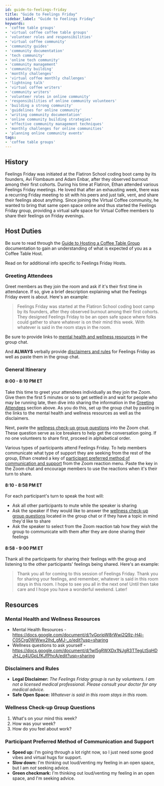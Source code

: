 ```yaml
---
id: guide-to-feelings-friday
title: "Guide to Feelings Friday"
sidebar_label: "Guide to Feelings Friday"
keywords: 
- 'coffee table groups'
- 'virtual coffee coffee table groups'
- 'volunteer roles and responsibilities'
- 'virtual coffee community'
- 'community guides'
- 'community documentation'
- 'tech community'
- 'online tech community'
- 'community management'
- 'community building'
- 'monthly challenges'
- 'virtual coffee monthly challenges'
- 'lightning talk'
- 'virtual coffee writers'
- 'community writers'
- 'volunteer roles in online community'
- 'responsibilities of online community volunteers'
- 'building a strong community'
- 'guidelines for online community'
- 'writing community documentation'
- 'online community building strategies'
- 'effective community management techniques'
- 'monthly challenges for online communities'
- 'planning online community events'
tags: 
- 'coffee table groups'
---
```


## History

Feelings Friday was initiated at the Flatiron School coding boot camp by its founders, Avi Flombaum and Adam Enbar, after they observed burnout among their first cohorts. During his time at Flatiron, Ethan attended various Feelings Friday meetings. He loved that after an exhausting week, there was a recurring Friday meeting to sit with his peers and just talk, vent, and share their feelings about anything. Since joining the Virtual Coffee community, he wanted to bring that same open space online and thus started the Feelings Friday group, providing a virtual safe space for Virtual Coffee members to share their feelings on Friday evenings.

## Host Duties

Be sure to read through the [Guide to Hosting a Coffee Table Group](guide-to-hosting-a-coffee-table-group.md) documentation to gain an understanding of what is expected of you as a Coffee Table Host.

Read on for additional info specific to Feelings Friday Hosts.

### Greeting Attendees

Greet members as they join the room and ask if it's their first time in attendance. If so, give a brief description explaining what the Feelings Friday event is about. Here's an example:

> Feelings Friday was started at the Flatiron School coding boot camp by its founders, after they observed burnout among their first cohorts. They designed Feelings Friday to be an open safe space where folks could gather to share whatever is on their mind this week. With whatever is said in the room stays in the room.

Be sure to provide links to [mental health and wellness resources](#mental-health-and-wellness-resources) in the group chat.

And **ALWAYS** verbally provide [disclaimers and rules](#disclaimers-and-rules) for Feelings Friday as well as paste them in the group chat.

### General Itinerary

#### 8:00 - 8:10 PM ET

Take this time to greet your attendees individually as they join the Zoom. Give them the first 5 minutes or so to get settled in and wait for people who may be running late, then dive into sharing the information in the [Greeting Attendees](#greeting-attendees) section above. As you do this, set up the group chat by pasting in the links to the mental health and wellness resources as well as the disclaimers.

Next, paste the [wellness check-up group questions](#wellness-check-up-group-questions) into the Zoom chat. These question serve as ice breakers to help get the conversation going. If no one volunteers to share first, proceed in alphabetical order.

Various types of participants attend Feelings Friday. To help members communicate what type of support they are seeking from the rest of the group, Ethan created a key of [participant preferred method of communication and support](#participant-preferred-method-of-communication-and-support) from the Zoom reaction menu. Paste the key in the Zoom chat and encourage members to use the reactions when it's their turn to share.

#### 8:10 - 8:58 PM ET

For each participant's turn to speak the host will:

- Ask all other participants to mute while the speaker is sharing
- Ask the speaker if they would like to answer the [wellness check-up group questions](#wellness-check-up-group-questions) located in the group chat or if they have a topic in mind they'd like to share
- Ask the speaker to select from the Zoom reaction tab how they wish the group to communicate with them after they are done sharing their feelings

#### 8:58 - 9:00 PM ET

Thank all the participants for sharing their feelings with the group and listening to the other participants' feelings being shared. Here's an example:

> Thank you all for coming to this session of Feelings Friday. Thank you for sharing your feelings, and remember, whatever is said in this room stays in this room. I hope to see you all in the next one! Until then take care and I hope you have a wonderful weekend. Later!

## Resources

### Mental Health and Wellness Resources

- Mental Health Resources - <https://docs.google.com/document/d/1vGpripW8rWwi2Q9z-H4i-C05Crg0WWwx2Ihd_gMJ-_o/edit?usp=sharing>
- Wellness questions to ask yourself - <https://docs.google.com/document/d/1wl5gRWXDx1NJgR3TTegLtSqHDJHJ_g4UGpLfKJfPhcA/edit?usp=sharing>

### Disclaimers and Rules

- **Legal Disclaimer:** _The Feelings Friday group is run by volunteers. I am not a licensed medical professional. Please consult your doctor for any medical advice._
- **Safe Open Space:** _Whatever is said in this room stays in this room._

### Wellness Check-up Group Questions

1. What's on your mind this week?
2. How was your week?
3. How do you feel about work?

### Participant Preferred Method of Communication and Support

- **Speed up:** I’m going through a lot right now, so I just need some good vibes and virtual hugs for support.
- **Slow down:** I'm thinking out loud/venting my feeling in an open space, but I am _not_ seeking advice.
- **Green checkmark:** I'm thinking out loud/venting my feeling in an open space, and I'm seeking advice.
